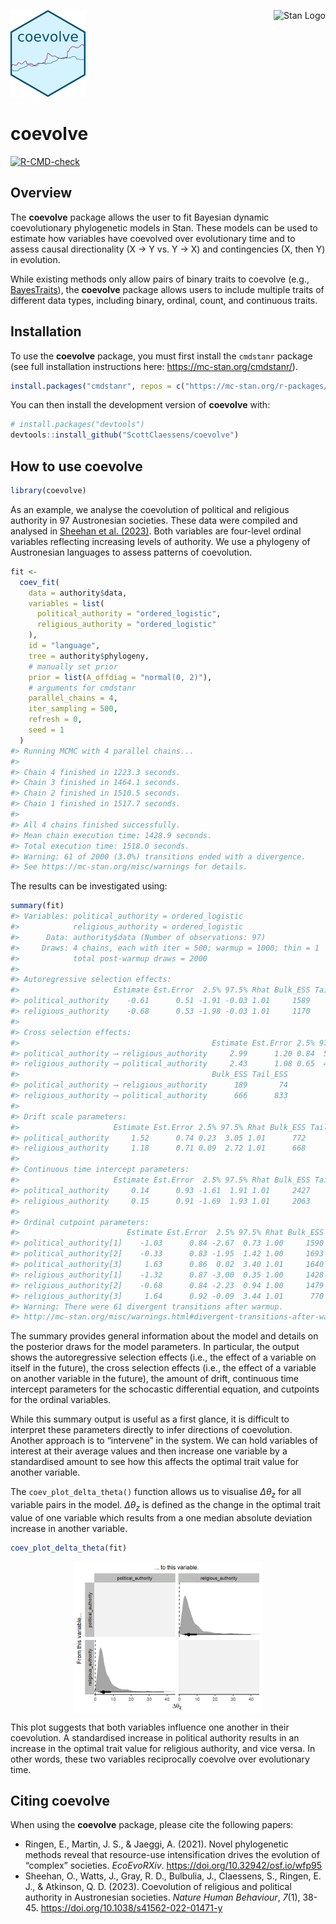
<!-- README.md is generated from README.Rmd. Please edit that file -->

<img src="man/figures/logo.png" height="139" alt="coevolve Logo"/>[<img src="https://raw.githubusercontent.com/stan-dev/logos/master/logo_tm.png" align="right" height="139" alt="Stan Logo"/>](https://mc-stan.org/)

# coevolve

<!-- badges: start -->

[![R-CMD-check](https://github.com/ScottClaessens/coevolve/actions/workflows/R-CMD-check.yaml/badge.svg)](https://github.com/ScottClaessens/coevolve/actions/workflows/R-CMD-check.yaml)
<!-- badges: end -->

## Overview

The **coevolve** package allows the user to fit Bayesian dynamic
coevolutionary phylogenetic models in Stan. These models can be used to
estimate how variables have coevolved over evolutionary time and to
assess causal directionality (X → Y vs. Y → X) and contingencies (X,
then Y) in evolution.

While existing methods only allow pairs of binary traits to coevolve
(e.g.,
[BayesTraits](https://www.evolution.reading.ac.uk/BayesTraitsV4.1.2/BayesTraitsV4.1.2.html)),
the **coevolve** package allows users to include multiple traits of
different data types, including binary, ordinal, count, and continuous
traits.

## Installation

To use the **coevolve** package, you must first install the `cmdstanr`
package (see full installation instructions here:
<https://mc-stan.org/cmdstanr/>).

``` r
install.packages("cmdstanr", repos = c("https://mc-stan.org/r-packages/", getOption("repos")))
```

You can then install the development version of **coevolve** with:

``` r
# install.packages("devtools")
devtools::install_github("ScottClaessens/coevolve")
```

## How to use coevolve

``` r
library(coevolve)
```

As an example, we analyse the coevolution of political and religious
authority in 97 Austronesian societies. These data were compiled and
analysed in [Sheehan et
al. (2023)](https://www.nature.com/articles/s41562-022-01471-y). Both
variables are four-level ordinal variables reflecting increasing levels
of authority. We use a phylogeny of Austronesian languages to assess
patterns of coevolution.

``` r
fit <-
  coev_fit(
    data = authority$data,
    variables = list(
      political_authority = "ordered_logistic",
      religious_authority = "ordered_logistic"
    ),
    id = "language",
    tree = authority$phylogeny,
    # manually set prior
    prior = list(A_offdiag = "normal(0, 2)"),
    # arguments for cmdstanr
    parallel_chains = 4,
    iter_sampling = 500,
    refresh = 0,
    seed = 1
  )
#> Running MCMC with 4 parallel chains...
#> 
#> Chain 4 finished in 1223.3 seconds.
#> Chain 3 finished in 1464.1 seconds.
#> Chain 2 finished in 1510.5 seconds.
#> Chain 1 finished in 1517.7 seconds.
#> 
#> All 4 chains finished successfully.
#> Mean chain execution time: 1428.9 seconds.
#> Total execution time: 1518.0 seconds.
#> Warning: 61 of 2000 (3.0%) transitions ended with a divergence.
#> See https://mc-stan.org/misc/warnings for details.
```

The results can be investigated using:

``` r
summary(fit)
#> Variables: political_authority = ordered_logistic 
#>            religious_authority = ordered_logistic 
#>      Data: authority$data (Number of observations: 97)
#>     Draws: 4 chains, each with iter = 500; warmup = 1000; thin = 1
#>            total post-warmup draws = 2000
#> 
#> Autoregressive selection effects:
#>                     Estimate Est.Error  2.5% 97.5% Rhat Bulk_ESS Tail_ESS
#> political_authority    -0.61      0.51 -1.91 -0.03 1.01     1589      964
#> religious_authority    -0.68      0.53 -1.98 -0.03 1.01     1170      665
#> 
#> Cross selection effects:
#>                                           Estimate Est.Error 2.5% 97.5% Rhat
#> political_authority ⟶ religious_authority     2.99      1.20 0.84  5.58 1.02
#> religious_authority ⟶ political_authority     2.43      1.08 0.65  4.88 1.01
#>                                           Bulk_ESS Tail_ESS
#> political_authority ⟶ religious_authority      189       74
#> religious_authority ⟶ political_authority      666      833
#> 
#> Drift scale parameters:
#>                     Estimate Est.Error 2.5% 97.5% Rhat Bulk_ESS Tail_ESS
#> political_authority     1.52      0.74 0.23  3.05 1.01      772      685
#> religious_authority     1.18      0.71 0.09  2.72 1.01      668      972
#> 
#> Continuous time intercept parameters:
#>                     Estimate Est.Error  2.5% 97.5% Rhat Bulk_ESS Tail_ESS
#> political_authority     0.14      0.93 -1.61  1.91 1.01     2427     1288
#> religious_authority     0.15      0.91 -1.69  1.93 1.01     2063     1300
#> 
#> Ordinal cutpoint parameters:
#>                        Estimate Est.Error  2.5% 97.5% Rhat Bulk_ESS Tail_ESS
#> political_authority[1]    -1.03      0.84 -2.67  0.73 1.00     1590     1088
#> political_authority[2]    -0.33      0.83 -1.95  1.42 1.00     1693     1288
#> political_authority[3]     1.63      0.86  0.02  3.40 1.01     1640     1397
#> religious_authority[1]    -1.32      0.87 -3.00  0.35 1.00     1428     1415
#> religious_authority[2]    -0.68      0.84 -2.23  0.94 1.00     1479     1532
#> religious_authority[3]     1.64      0.92 -0.09  3.44 1.01      770      714
#> Warning: There were 61 divergent transitions after warmup.
#> http://mc-stan.org/misc/warnings.html#divergent-transitions-after-warmup
```

The summary provides general information about the model and details on
the posterior draws for the model parameters. In particular, the output
shows the autoregressive selection effects (i.e., the effect of a
variable on itself in the future), the cross selection effects (i.e.,
the effect of a variable on another variable in the future), the amount
of drift, continuous time intercept parameters for the schocastic
differential equation, and cutpoints for the ordinal variables.

While this summary output is useful as a first glance, it is difficult
to interpret these parameters directly to infer directions of
coevolution. Another approach is to “intervene” in the system. We can
hold variables of interest at their average values and then increase one
variable by a standardised amount to see how this affects the optimal
trait value for another variable.

The `coev_plot_delta_theta()` function allows us to visualise
$\Delta\theta_{z}$ for all variable pairs in the model.
$\Delta\theta_{z}$ is defined as the change in the optimal trait value
of one variable which results from a one median absolute deviation
increase in another variable.

``` r
coev_plot_delta_theta(fit)
```

<img src="man/figures/README-authority-delta-theta-1.png" width="60%" style="display: block; margin: auto;" />

This plot suggests that both variables influence one another in their
coevolution. A standardised increase in political authority results in
an increase in the optimal trait value for religious authority, and vice
versa. In other words, these two variables reciprocally coevolve over
evolutionary time.

## Citing coevolve

When using the **coevolve** package, please cite the following papers:

-   Ringen, E., Martin, J. S., & Jaeggi, A. (2021). Novel phylogenetic
    methods reveal that resource-use intensification drives the
    evolution of “complex” societies. *EcoEvoRXiv*.
    <https://doi.org/10.32942/osf.io/wfp95>
-   Sheehan, O., Watts, J., Gray, R. D., Bulbulia, J., Claessens, S.,
    Ringen, E. J., & Atkinson, Q. D. (2023). Coevolution of religious
    and political authority in Austronesian societies. *Nature Human
    Behaviour*, *7*(1), 38-45.
    <https://doi.org/10.1038/s41562-022-01471-y>
